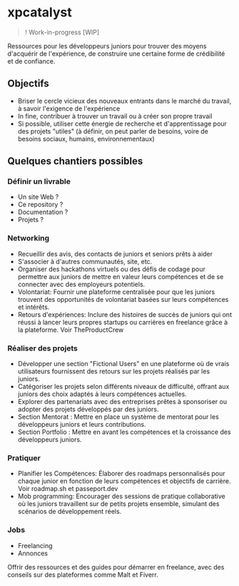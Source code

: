 # xpcatalyst

> ! Work-in-progress [WIP] 

Ressources pour les développeurs juniors pour trouver des moyens d'acquérir de l'expérience, de construire une certaine forme de crédibilité et de confiance.

## Objectifs
- Briser le cercle vicieux des nouveaux entrants dans le marché du travail, à savoir l'exigence de l'expérience
- In fine, contribuer à trouver un travail ou à créer son propre travail
- Si possible, utiliser cette énergie de recherche et d'apprentissage pour des projets "utiles" (à définir, on peut parler de besoins, voire de besoins sociaux, humains, environnementaux)


## Quelques chantiers possibles


### Définir un livrable
- Un site Web ?
- Ce repository ?
- Documentation ?
- Projets ?


### Networking
- Recueillir des avis, des contacts de juniors et seniors prêts à aider
- S'associer à d'autres communautés, site, etc.
- Organiser des hackathons virtuels ou des défis de codage pour permettre aux juniors de mettre en valeur leurs compétences et de se connecter avec des employeurs potentiels.
- Volontariat: Fournir une plateforme centralisée pour que les juniors trouvent des opportunités de volontariat basées sur leurs compétences et intérêts.
- Retours d'expériences: Inclure des histoires de succès de juniors qui ont réussi à lancer leurs propres startups ou carrières en freelance grâce à la plateforme. Voir TheProductCrew


### Réaliser des projets
- Développer une section "Fictional Users" en une plateforme où de vrais utilisateurs fournissent des retours sur les projets réalisés par les juniors.
- Catégoriser les projets selon différents niveaux de difficulté, offrant aux juniors des choix adaptés à leurs compétences actuelles.
- Explorer des partenariats avec des entreprises prêtes à sponsoriser ou adopter des projets développés par des juniors.
- Section Mentorat : Mettre en place un système de mentorat pour les développeurs juniors et leurs contributions.
- Section Portfolio : Mettre en avant les compétences et la croissance des développeurs juniors.


### Pratiquer
- Planifier les Compétences: Élaborer des roadmaps personnalisés pour chaque junior en fonction de leurs compétences et objectifs de carrière. Voir roadmap.sh et passeport.dev
- Mob programming: Encourager des sessions de pratique collaborative où les juniors travaillent sur de petits projets ensemble, simulant des scénarios de développement réels.

### Jobs
- Freelancing
- Annonces


Offrir des ressources et des guides pour démarrer en freelance, avec des conseils sur des plateformes comme Malt et Fiverr.

